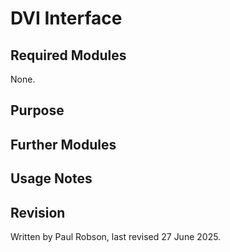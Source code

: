 # DVI Interface

## Required Modules 

None.

## Purpose

## Further Modules

## Usage Notes

## Revision

Written by Paul Robson, last revised 27 June 2025.







